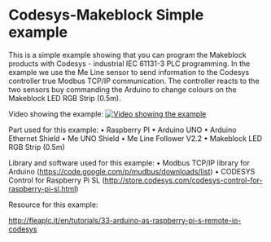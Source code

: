 # Codesys-Makeblock Simple example

This is a simple example showing that you can program the Makeblock products with Codesys - industrial IEC 61131-3 PLC programming.
In the example we use the Me Line sensor to send information to the Codesys controller true Modbus TCP/IP communication. The controller reacts to the two sensors buy commanding the Arduino to change colours on the Makeblock LED RGB Strip (0.5m).

Video showing the example:
[![Video showing the example](http://img.youtube.com/vi/T-D1KVIuvjA/0.jpg)](http://www.youtube.com/watch?v=T-D1KVIuvjA)

Part used for this example:
•	Raspberry PI 
•	Arduino UNO
•	Arduino Ethernet Shield
•	Me UNO Shield
•	Me Line Follower V2.2
•	Makeblock LED RGB Strip (0.5m)


Library and software used for this example:
•	Modbus TCP/IP library for Arduino (https://code.google.com/p/mudbus/downloads/list)
•	CODESYS Control for Raspberry Pi SL (http://store.codesys.com/codesys-control-for-raspberry-pi-sl.html)

Resource for this example:

http://fleaplc.it/en/tutorials/33-arduino-as-raspberry-pi-s-remote-io-codesys
